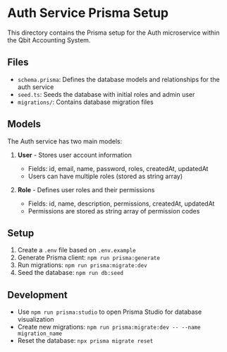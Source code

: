 # Auth Service Prisma Setup

This directory contains the Prisma setup for the Auth microservice within the Qbit Accounting System.

## Files

- `schema.prisma`: Defines the database models and relationships for the auth service
- `seed.ts`: Seeds the database with initial roles and admin user
- `migrations/`: Contains database migration files

## Models

The Auth service has two main models:

1. **User** - Stores user account information
   - Fields: id, email, name, password, roles, createdAt, updatedAt
   - Users can have multiple roles (stored as string array)

2. **Role** - Defines user roles and their permissions
   - Fields: id, name, description, permissions, createdAt, updatedAt
   - Permissions are stored as string array of permission codes

## Setup

1. Create a `.env` file based on `.env.example`
2. Generate Prisma client: `npm run prisma:generate`
3. Run migrations: `npm run prisma:migrate:dev`
4. Seed the database: `npm run db:seed`

## Development

- Use `npm run prisma:studio` to open Prisma Studio for database visualization
- Create new migrations: `npm run prisma:migrate:dev -- --name migration_name`
- Reset the database: `npx prisma migrate reset` 